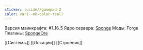 ```yaml
---
sticker: lucide//gamepad-2
color: var(--mk-color-teal)
---
```

Версия маинкрафта: #1_16_5 
Ядро сервера: [Sponge](https://spongepowered.org/)
Моды: Forge
Плагины: [SpongeOre](https://ore.spongepowered.org)

[[Системы]]
[[Локации]]
[[Строения]]